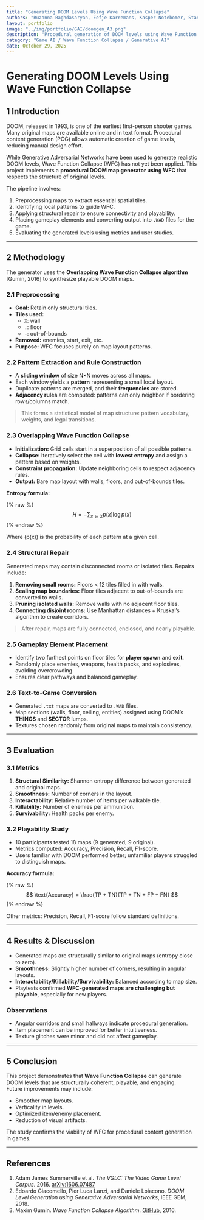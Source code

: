 ```yaml
---
title: "Generating DOOM Levels Using Wave Function Collapse"
authors: "Ruzanna Baghdasaryan, Eefje Karremans, Kasper Notebomer, Stan Ruijters, Ryan Sleeuwaegen, Abygail Stegenga"
layout: portfolio
image: "../img/portfolio/GAI/doomgen_A3.png"
description: "Procedural generation of DOOM levels using Wave Function Collapse (WFC)."
category: "Game AI / Wave Function Collapse / Generative AI"
date: October 29, 2025
---
```


# Generating DOOM Levels Using Wave Function Collapse

## 1 Introduction

DOOM, released in 1993, is one of the earliest first-person shooter games. Many original maps are available online and in text format. Procedural content generation (PCG) allows automatic creation of game levels, reducing manual design effort.  

While Generative Adversarial Networks have been used to generate realistic DOOM levels, Wave Function Collapse (WFC) has not yet been applied. This project implements a **procedural DOOM map generator using WFC** that respects the structure of original levels.  

The pipeline involves:
1. Preprocessing maps to extract essential spatial tiles.
2. Identifying local patterns to guide WFC.
3. Applying structural repair to ensure connectivity and playability.
4. Placing gameplay elements and converting output into `.WAD` files for the game.
5. Evaluating the generated levels using metrics and user studies.

---

## 2 Methodology

The generator uses the **Overlapping Wave Function Collapse algorithm** [Gumin, 2016] to synthesize playable DOOM maps.

### 2.1 Preprocessing

- **Goal:** Retain only structural tiles.
- **Tiles used:**  
  - `X`: wall  
  - `.`: floor  
  - `-`: out-of-bounds  
- **Removed:** enemies, start, exit, etc.  
- **Purpose:** WFC focuses purely on map layout patterns.

### 2.2 Pattern Extraction and Rule Construction

- A **sliding window** of size N×N moves across all maps.  
- Each window yields a **pattern** representing a small local layout.  
- Duplicate patterns are merged, and their **frequencies** are stored.  
- **Adjacency rules** are computed: patterns can only neighbor if bordering rows/columns match.

> This forms a statistical model of map structure: pattern vocabulary, weights, and legal transitions.

### 2.3 Overlapping Wave Function Collapse

- **Initialization:** Grid cells start in a superposition of all possible patterns.  
- **Collapse:** Iteratively select the cell with **lowest entropy** and assign a pattern based on weights.  
- **Constraint propagation:** Update neighboring cells to respect adjacency rules.  
- **Output:** Bare map layout with walls, floors, and out-of-bounds tiles.

**Entropy formula:**

{% raw %}
$$
H = - \sum_{x \in X} p(x) \log p(x)
$$
{% endraw %}

Where \(p(x)\) is the probability of each pattern at a given cell.

### 2.4 Structural Repair

Generated maps may contain disconnected rooms or isolated tiles. Repairs include:

1. **Removing small rooms:** Floors < 12 tiles filled in with walls.  
2. **Sealing map boundaries:** Floor tiles adjacent to out-of-bounds are converted to walls.  
3. **Pruning isolated walls:** Remove walls with no adjacent floor tiles.  
4. **Connecting disjoint rooms:** Use Manhattan distances + Kruskal’s algorithm to create corridors.

> After repair, maps are fully connected, enclosed, and nearly playable.

### 2.5 Gameplay Element Placement

- Identify two furthest points on floor tiles for **player spawn** and **exit**.  
- Randomly place enemies, weapons, health packs, and explosives, avoiding overcrowding.  
- Ensures clear pathways and balanced gameplay.

### 2.6 Text-to-Game Conversion

- Generated `.txt` maps are converted to `.WAD` files.  
- Map sections (walls, floor, ceiling, entities) assigned using DOOM’s **THINGS** and **SECTOR** lumps.  
- Textures chosen randomly from original maps to maintain consistency.

---

## 3 Evaluation

### 3.1 Metrics

1. **Structural Similarity:** Shannon entropy difference between generated and original maps.  
2. **Smoothness:** Number of corners in the layout.  
3. **Interactability:** Relative number of items per walkable tile.  
4. **Killability:** Number of enemies per ammunition.  
5. **Survivability:** Health packs per enemy.

### 3.2 Playability Study

- 10 participants tested 18 maps (9 generated, 9 original).  
- Metrics computed: Accuracy, Precision, Recall, F1-score.  
- Users familiar with DOOM performed better; unfamiliar players struggled to distinguish maps.  

**Accuracy formula:**

{% raw %}
$$
\text{Accuracy} = \frac{TP + TN}{TP + TN + FP + FN}
$$
{% endraw %}

Other metrics: Precision, Recall, F1-score follow standard definitions.

---

## 4 Results & Discussion

- Generated maps are structurally similar to original maps (entropy close to zero).  
- **Smoothness:** Slightly higher number of corners, resulting in angular layouts.  
- **Interactability/Killability/Survivability:** Balanced according to map size.  
- Playtests confirmed **WFC-generated maps are challenging but playable**, especially for new players.

### Observations

- Angular corridors and small hallways indicate procedural generation.  
- Item placement can be improved for better intuitiveness.  
- Texture glitches were minor and did not affect gameplay.  

---

## 5 Conclusion

This project demonstrates that **Wave Function Collapse** can generate DOOM levels that are structurally coherent, playable, and engaging.  
Future improvements may include:
- Smoother map layouts.  
- Verticality in levels.  
- Optimized item/enemy placement.  
- Reduction of visual artifacts.  

The study confirms the viability of WFC for procedural content generation in games.

---

## References

1. Adam James Summerville et al. *The VGLC: The Video Game Level Corpus*. 2016. [arXiv:1606.07487](https://arxiv.org/abs/1606.07487)  
2. Edoardo Giacomello, Pier Luca Lanzi, and Daniele Loiacono. *DOOM Level Generation using Generative Adversarial Networks*, IEEE GEM, 2018.  
3. Maxim Gumin. *Wave Function Collapse Algorithm*. [GitHub](https://github.com/mxgmn/WaveFunctionCollapse), 2016.
